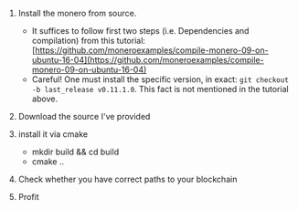 1. Install the monero from source. 
	* It suffices to follow first two steps (i.e. Dependencies and compilation) from this tutorial: [https://github.com/moneroexamples/compile-monero-09-on-ubuntu-16-04](https://github.com/moneroexamples/compile-monero-09-on-ubuntu-16-04)
	* Careful! One must install the specific version, in exact: `git checkout -b last_release v0.11.1.0`. This fact is not mentioned in the tutorial above.
2. Download the source I've provided
3. install it via cmake
	* mkdir build && cd build
	* cmake ..

4. Check whether you have correct paths to your blockchain
5. Profit
